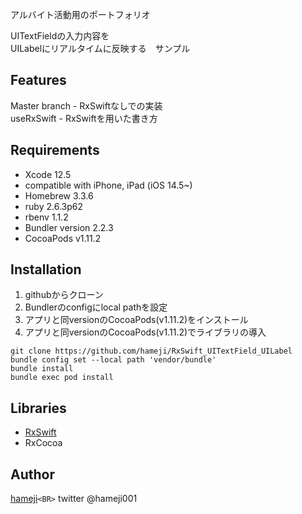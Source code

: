 アルバイト活動用のポートフォリオ

UITextFieldの入力内容を<br>
UILabelにリアルタイムに反映する　サンプル

## Features

Master branch - RxSwiftなしでの実装<br>
useRxSwift - RxSwiftを用いた書き方 <br>

## Requirements

- Xcode 12.5
- compatible with iPhone, iPad (iOS 14.5~)
- Homebrew 3.3.6
- ruby 2.6.3p62
- rbenv 1.1.2
- Bundler version 2.2.3
- CocoaPods v1.11.2

## Installation

1. githubからクローン
2. Bundlerのconfigにlocal pathを設定
3. アプリと同versionのCocoaPods(v1.11.2)をインストール
4. アプリと同versionのCocoaPods(v1.11.2)でライブラリの導入

```
git clone https://github.com/hameji/RxSwift_UITextField_UILabel
bundle config set --local path 'vendor/bundle'
bundle install
bundle exec pod install
```

## Libraries

- [RxSwift](https://github.com/ReactiveX/RxSwift)
- RxCocoa

## Author

[hameji](https://github.com/hameji)`<BR>`
twitter @hameji001
